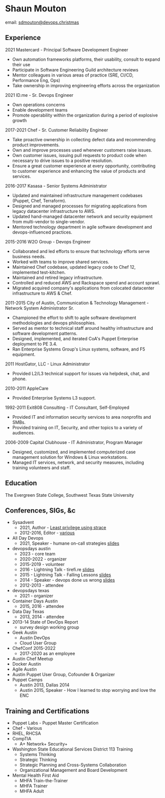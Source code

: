 # Shaun Mouton

email: [sdmouton@devops.christmas](mailto:sdmouton@devops.christmas?subject=[GH]%20About%20Your%20Resume)

## Experience

2021 Mastercard - Principal Software Development Engineer

* Own automation frameworks platforms, their usability, consult to expand their use
* Participate in Software Engineering Guild architecture reviews
* Mentor colleagues in various areas of practice (SRE, CI/CD, Performance Eng, Ops)
* Take ownership in improving engineering efforts across the organization

2021 ID.me - Sr. Devops Engineer

* Own operations concerns
* Enable development teams
* Promote operability within the organization during a period of explosive growth

2017-2021 Chef - Sr. Customer Reliability Engineer

* Take proactive ownership in collecting defect data and recommending product improvements.
* Own and improve processes used whenever customers raise issues.
* Own customer issues, issuing pull requests to product code when necessary to drive issues to a positive resolution.
* Ensure a great customer experience at every opportunity, contributing to customer experience and enhancing the value of products and services.

2016-2017 Kasasa - Senior Systems Administrator

* Updated and maintained infrastructure management codebases (Puppet, Chef, Terraform).
* Designed and managed processes for migrating applications from legacy datacenter infrastructure to AWS.
* Updated hand-managed datacenter network and security equipment from multi-vendor to single-vendor.
* Mentored technology department in agile software development and devops-influenced practices.

2015-2016 W2O Group - Devops Engineer

* Collaborated and led efforts to ensure that technology efforts serve business needs.
* Worked with teams to improve shared services.
* Maintained Chef codebase, updated legacy code to Chef 12, implemented test-kitchen.
* Maintained and retired legacy infrastructure.
* Controlled and reduced AWS and Rackspace spend and account sprawl.
* Migrated acquired company's applications from colocated datacenter infrastructure to AWS & Chef.

2011-2015 City of Austin, Communication & Technology Management - Network System Administrator Sr.

* Championed the effort to shift to agile software development methodologies and devops philosophies.
* Served as mentor to technical staff around healthy infrastructure and software development patterns.
* Designed, implemented, and iterated CoA's Puppet Enterprise deployment to PE 3.4.
* Ran Enterprise Systems Group's Linux systems, software, and F5 equipment.

2011 HostGator, LLC - Linux Administrator

* Provided L2/L3 technical support for issues via helpdesk, chat, and phone.

2010-2011 AppleCare

* Provided Enterprise Systems L3 support.

1992-2011 Exit808 Consulting - IT Consultant, Self-Employed

* Provided IT and information security services to area nonprofits and SMBs.
* Provided training on IT, Security, and other topics to a variety of audiences.

2006-2009 Capital Clubhouse - IT Administrator, Program Manager

* Designed, customized, and implemented computerized case management solution for Windows & Linux workstations.
* Managed IT services, network, and security measures, including training volunteers and staff.

## Education

The Evergreen State College, Southwest Texas State University

## Conferences, SIGs, &c

* Sysadvent
  * 2021, Author - [Least privilege using strace](https://sysadvent.blogspot.com/2021/12/least-privilege-using-strace.html)
  * 2012-2016, Editor - [various](https://orly.devops.christmas/sysadvent)
* All Day Devops
  * 2021, Speaker - humane on-call strategies [slides](slides/2021-ADDO-SRE-humane-on-call-strategies.pdf)
* devopsdays austin
  * 2023 - core team
  * 2020-2022 - organizer
  * 2015-2019 - volunteer
  * 2016 - Lightning Talk - tirefi.re [slides](slides/2016-This-is-a-Tire-Fire.pdf)
  * 2015 - Lightning Talk - Falling Lessons [slides](slides/2015-DODATX-Falling-Lessons.pdf)
  * 2014 - Speaker - devops done us wrong [slides](slides/2014-DODATX-devops-done-us-wrong.pdf)
  * 2012-2013 - attendee
* devopsdays texas
  * 2021 - organizer
* Container Days Austin
  * 2015, 2016 - attendee
* Data Day Texas
  * 2013, 2014 - attendee
* 2013-14 State of DevOps Report
  * survey design working group
* Geek Austin
  * Austin DevOps
  * Cloud User Group
* ChefConf 2015-2022
  * 2017-2020 as an employee
* Austin Chef Meetup
* Docker Austin
* Agile Austin
* Austin Puppet User Group, Cofounder & Organizer
* Puppet Camps
  * Austin 2013, Dallas 2014
  * Austin 2015, Speaker - How I learned to stop worrying and love the ENC

## Training and Certifications

* Puppet Labs - Puppet Master Certification
* Chef - Various
* RHEL, RHCSA
* CompTIA
  * A+ Network+ Security+
* Washington State Educational Services District 113 Training
  * Systems Thinking
  * Strategic Thinking
  * Strategic Planning and Cross-Systems Collaboration
  * Organizational Management and Board Development
* Mental Health First Aid
  * MHFA Train-the-Trainer
  * MHFA Trainer
  * MHFA Adult
